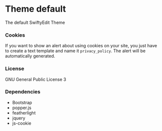 # Theme default

The default SwiftyEdit Theme

### Cookies

If you want to show an alert about using cookies on your site, you just have to create a text template and name it ```privacy_policy```. The alert will be automatically generated.

### License

GNU General Public License 3


### Dependencies

* Bootstrap
* popper.js
* featherlight
* jquery
* js-cookie